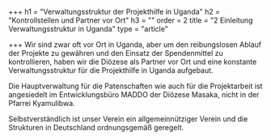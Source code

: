 +++
h1 = "Verwaltungsstruktur der Projekthilfe in Uganda"
h2 = "Kontrollstellen und Partner vor Ort"
h3 = ""
order = 2
title = "2 Einleitung Verwaltungsstruktur in Uganda"
type = "article"

+++
Wir sind zwar oft vor Ort in Uganda, aber um den reibungslosen Ablauf der Projekte zu gewähren und den Einsatz der Spendenmittel zu kontrollieren, haben wir die Diözese als Partner vor Ort und eine konstante Verwaltungsstruktur für die Projekthilfe in Uganda aufgebaut.

Die Hauptverwaltung für die Patenschaften wie auch für die Projektarbeit ist angesiedelt im Entwicklungsbüro MADDO der Diözese Masaka, nicht in der Pfarrei Kyamulibwa.

Selbstverständlich ist unser Verein ein allgemeinnütziger Verein und die Strukturen in Deutschland ordnungsgemäß geregelt.